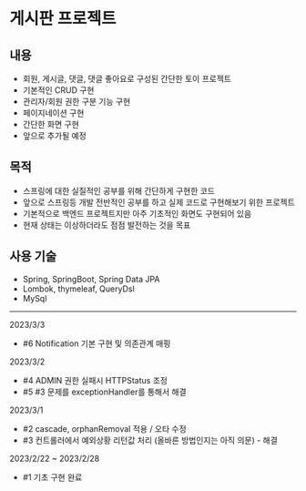 # 게시판 프로젝트

## 내용

- 회원, 게시글, 댓글, 댓글 좋아요로 구성된 간단한 토이 프로젝트
- 기본적인 CRUD 구현
- 관리자/회원 권한 구분 기능 구현
- 페이지네이션 구현
- 간단한 화면 구현
- 앞으로 추가될 예정

## 목적

- 스프링에 대한 실질적인 공부를 위해 간단하게 구현한 코드
- 앞으로 스프링등 개발 전반적인 공부를 하고 실제 코드로 구현해보기 위한 프로젝트
- 기본적으로 백엔드 프로젝트지만 아주 기초적인 화면도 구현되어 있음
- 현재 상태는 이상하더라도 점점 발전하는 것을 목표

## 사용 기술

- Spring, SpringBoot, Spring Data JPA
- Lombok, thymeleaf, QueryDsl
- MySql

---
2023/3/3
- #6 Notification 기본 구현 및 의존관계 매핑

2023/3/2 
- #4 ADMIN 권한 실패시 HTTPStatus 조정
- #5 #3 문제를 exceptionHandler를 통해서 해결

2023/3/1 
- #2 cascade, orphanRemoval 적용 / 오타 수정 
- #3 컨트롤러에서 예외상황 리턴값 처리 (올바른 방법인지는 아직 의문) - 해결

2023/2/22 ~ 2023/2/28 
- #1 기초 구현 완료 

